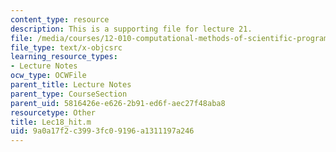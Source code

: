 ```yaml
---
content_type: resource
description: This is a supporting file for lecture 21.
file: /media/courses/12-010-computational-methods-of-scientific-programming-fall-2011/9a0a17f2c3993fc09196a1311197a246_Lec18_hit.m
file_type: text/x-objcsrc
learning_resource_types:
- Lecture Notes
ocw_type: OCWFile
parent_title: Lecture Notes
parent_type: CourseSection
parent_uid: 5816426e-e626-2b91-ed6f-aec27f48aba8
resourcetype: Other
title: Lec18_hit.m
uid: 9a0a17f2-c399-3fc0-9196-a1311197a246
---
```

